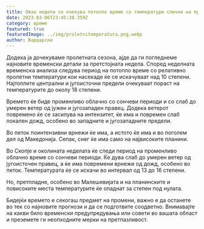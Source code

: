 ```yaml
---
title: Оваа недела се очекува потопло време со температури слични на пролетта
date: 2023-03-06T23:45:28.359Z
category: време
featured: true
featuredImage: ../img/proletnitemperatura.png.webp
author: Вардарски
---
```


Додека ја дочекуваме пролетната сезона, ајде да ги погледнеме најновите временски детали за претстојната недела. Според неделната временска анализа следува период на потопло време со релативно пролетни температури кои насекаде ќе се искачуваат над 10 степени. Најтоплите централни и југоисточни предели очекуваат пораст на температурите до околу 18 степени.

Времето ќе биде променливо облачно со сончеви периоди и со слаб до умерен ветер од јужен и југозападен правец. Додека ветерот повремено ќе се засилува на интензитет, ќе има и повремен слаб локален дожд, особено во западните и југозападните предели.

Во петок поинтензивни врнежи ќе има, а истото ќе има и во поголем дел од Македонија. Сепак, снег ќе има само на највисоките планини.

Во Скопје и околината неделата ќе следи период на променливо облачно време со сончеви периоди. Ќе дува слаб до умерен ветер од југоисточен правец, а ќе има повремени врнежи од дожд, особено во петок. Температурата ќе се искачи во интервал од 13 до 16 степени.

Но, претпладне, особено во Малешевијата и на планинските и повисоките места температурите ќе опаднат за степен под нулата.

Бидејќи времето е секогаш предмет на промени, важно е да останете во тек со најновите прогнози и да се подготвите соодветно. Внимавајте на какви било временски предупредувања или совети во вашата област и преземете ги неопходните мерки на претпазливост.
